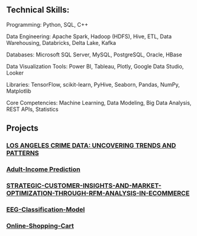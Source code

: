 
## Technical Skills:
Programming: Python, SQL, C++

Data Engineering: Apache Spark, Hadoop (HDFS), Hive, ETL, Data Warehousing, Databricks, Delta Lake, Kafka

Databases: Microsoft SQL Server, MySQL, PostgreSQL, Oracle, HBase

Data Visualization Tools: Power BI, Tableau, Plotly, Google Data Studio, Looker

Libraries: TensorFlow, scikit-learn, PyHive, Seaborn, Pandas, NumPy, Matplotlib

Core Competencies: Machine Learning, Data Modeling, Big Data Analysis, REST APIs, Statistics


## Projects

### [LOS ANGELES CRIME DATA: UNCOVERING TRENDS AND PATTERNS](https://github.com/Him24041999/Los-Angeles-Crime-Data-Analysis)
### [Adult-Income Prediction](https://github.com/Him24041999/Adult-Income-Prediction)
### [STRATEGIC-CUSTOMER-INSIGHTS-AND-MARKET-OPTIMIZATION-THROUGH-RFM-ANALYSIS-IN-ECOMMERCE](https://github.com/Him24041999/STRATEGIC-CUSTOMER-INSIGHTS-AND-MARKET-OPTIMIZATION-THROUGH-RFM-ANALYSIS-IN-ECOMMERCE)
### [EEG-Classification-Model](https://github.com/Him24041999/EEG-Classification-Model)
### [Online-Shopping-Cart](https://github.com/Him24041999/Online-Shopping-Cart)
